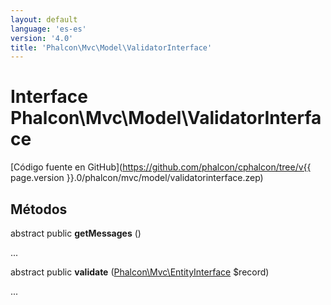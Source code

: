 ```yaml
---
layout: default
language: 'es-es'
version: '4.0'
title: 'Phalcon\Mvc\Model\ValidatorInterface'
---
```


# Interface **Phalcon\Mvc\Model\ValidatorInterface**

[Código fuente en GitHub](https://github.com/phalcon/cphalcon/tree/v{{ page.version }}.0/phalcon/mvc/model/validatorinterface.zep)

## Métodos

abstract public **getMessages** ()

...

abstract public **validate** ([Phalcon\Mvc\EntityInterface](Phalcon_Mvc_EntityInterface) $record)

...